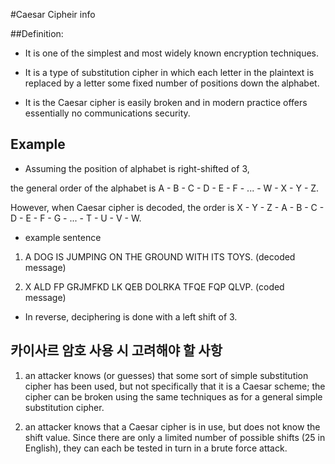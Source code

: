 #Caesar Cipheir info

##Definition:

- It is one of the simplest and most widely known encryption techniques.

- It is a type of substitution cipher in which each letter in the plaintext is replaced by a letter some fixed number of positions down the alphabet.

- It is the Caesar cipher is easily broken and in modern practice offers essentially no communications security.

## Example

- Assuming the position of alphabet is right-shifted of 3,

the general order of the alphabet is A - B - C - D - E - F - ... - W - X - Y - Z.

However, when Caesar cipher is decoded, the order is X - Y - Z - A - B - C - D - E - F - G - ... - T - U - V - W.

- example sentence

1. A DOG IS JUMPING ON THE GROUND WITH ITS TOYS. (decoded message)

2. X ALD FP GRJMFKD LK QEB DOLRKA TFQE FQP QLVP. (coded message)

- In reverse, deciphering is done with a left shift of 3.

## 카이사르 암호 사용 시 고려해야 할 사항

1. an attacker knows (or guesses) that some sort of simple substitution cipher has been used, but not specifically that it is a Caesar scheme;
the cipher can be broken using the same techniques as for a general simple substitution cipher.

2. an attacker knows that a Caesar cipher is in use, but does not know the shift value.
Since there are only a limited number of possible shifts (25 in English), they can each be tested in turn in a brute force attack.



